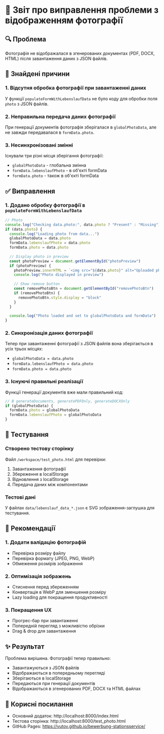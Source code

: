 # 📸 Звіт про виправлення проблеми з відображенням фотографії

## 🔍 Проблема
Фотографія не відображалася в згенерованих документах (PDF, DOCX, HTML) після завантаження даних з JSON файлів.

## 🎯 Знайдені причини

### 1. Відсутня обробка фотографії при завантаженні даних
У функції `populateFormWithLebenslaufData` не було коду для обробки поля `photo` з JSON файлів.

### 2. Неправильна передача даних фотографії
При генерації документів фотографія зберігалася в `globalPhotoData`, але не завжди передавалася в `formData.photo`.

### 3. Несинхронізовані змінні
Існували три різні місця зберігання фотографії:
- `globalPhotoData` - глобальна змінна
- `formData.lebenslaufPhoto` - в об'єкті formData
- `formData.photo` - також в об'єкті formData

## ✅ Виправлення

### 1. Додано обробку фотографії в `populateFormWithLebenslaufData`
```javascript
// Photo
console.log("Checking data.photo:", data.photo ? "Present" : "Missing")
if (data.photo) {
  console.log("Loading photo from data...")
  globalPhotoData = data.photo
  formData.lebenslaufPhoto = data.photo
  formData.photo = data.photo
  
  // Display photo in preview
  const photoPreview = document.getElementById("photoPreview")
  if (photoPreview) {
    photoPreview.innerHTML = `<img src="${data.photo}" alt="Uploaded photo" style="max-width: 100%; max-height: 200px; border-radius: 8px;" />`
    console.log("Photo displayed in preview")
    
    // Show remove button
    const removePhotoBtn = document.getElementById("removePhotoBtn")
    if (removePhotoBtn) {
      removePhotoBtn.style.display = "block"
    }
  }
  
  console.log("Photo loaded and set to globalPhotoData and formData")
}
```

### 2. Синхронізація даних фотографії
Тепер при завантаженні фотографії з JSON файлів вона зберігається в усіх трьох місцях:
- `globalPhotoData = data.photo`
- `formData.lebenslaufPhoto = data.photo`
- `formData.photo = data.photo`

### 3. Існуючі правильні реалізації
Функції генерації документів вже мали правильний код:
```javascript
// В generateDocuments, generatePDFOnly, generateDOCXOnly
if (globalPhotoData) {
  formData.photo = globalPhotoData
  formData.lebenslaufPhoto = globalPhotoData
}
```

## 🧪 Тестування

### Створено тестову сторінку
Файл `/workspace/test_photo.html` для перевірки:
1. Завантаження фотографії
2. Збереження в localStorage
3. Відновлення з localStorage
4. Передача даних між компонентами

### Тестові дані
У файлах `data/lebenslauf_data_*.json` є SVG зображення-заглушка для тестування.

## 📝 Рекомендації

### 1. Додати валідацію фотографій
- Перевірка розміру файлу
- Перевірка формату (JPEG, PNG, WebP)
- Обмеження розмірів зображення

### 2. Оптимізація зображень
- Стиснення перед збереженням
- Конвертація в WebP для зменшення розміру
- Lazy loading для покращення продуктивності

### 3. Покращення UX
- Прогрес-бар при завантаженні
- Попередній перегляд з можливістю обрізки
- Drag & drop для завантаження

## ✨ Результат
Проблема вирішена. Фотографії тепер правильно:
- Завантажуються з JSON файлів
- Відображаються в попередньому перегляді
- Зберігаються в localStorage
- Передаються при генерації документів
- Відображаються в згенерованих PDF, DOCX та HTML файлах

## 🔗 Корисні посилання
- Основний додаток: http://localhost:8000/index.html
- Тестова сторінка: http://localhost:8000/test_photo.html
- GitHub Pages: https://vutov.github.io/bewerbung-stationsservice/